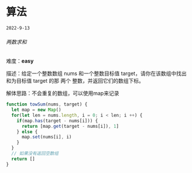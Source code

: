 # 算法

`2022-9-13`

###### 两数求和

难度：**easy**

描述：给定一个整数数组 nums 和一个整数目标值 target，请你在该数组中找出 和为目标值 target  的那 两个 整数，并返回它们的数组下标。

解体思路：不会重复的数组，可以使用map来记录

```javascript
function towSum(nums, target) {
  let map = new Map()
  for(let len = nums.length, i = 0; i < len; i ++) {
    if(map.has(target - nums[i])) {
      return [map.get(target - nums[i]), 1]
    } else {
      map.set(nums[i], i)
    }
  }
  // 如果没有返回空数组
  return []
}
```